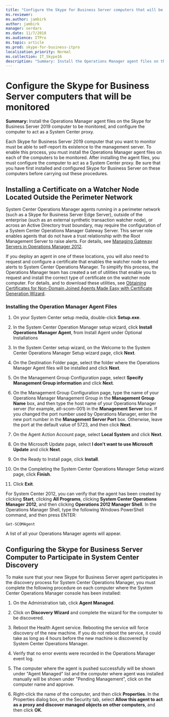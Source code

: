 ```yaml
---
title: "Configure the Skype for Business Server computers that will be monitored"
ms.reviewer: 
ms.author: jambirk
author: jambirk
manager: serdars
ms.date: 11/7/2018
ms.audience: ITPro
ms.topic: article
ms.prod: skype-for-business-itpro
localization_priority: Normal
ms.collection: IT_Skype16
description: "Summary: Install the Operations Manager agent files on the Skype for Business Server 2019 computer to be monitored, and configure the computer to act as a System Center proxy."
---
```


# Configure the Skype for Business Server computers that will be monitored

**Summary:** Install the Operations Manager agent files on the Skype for Business Server 2019 computer to be monitored, and configure the computer to act as a System Center proxy.

Each Skype for Business Server 2019 computer that you want to monitor must be able to self-report its existence to the management server. To enable this process, you must install the Operations Manager agent files on each of the computers to be monitored. After installing the agent files, you must configure the computer to act as a System Center proxy. Be sure that you have first installed and configured Skype for Business Server on these computers before carrying out these procedures.

## Installing a Certificate on a Watcher Node Located Outside the Perimeter Network
<a name="watcher_node_outside"> </a>

System Center Operations Manager agents running in a perimeter network (such as a Skype for Business Server Edge Server), outside of the enterprise (such as an external synthetic transaction watcher node), or across an Active Directory trust boundary, may require the configuration of a System Center Operations Manager Gateway Server. This server role enables agents that do not have a trust relationship with the Root Management Server to raise alerts. For details, see [Managing Gateway Servers in Operations Manager 2012](https://technet.microsoft.com/en-us/library/hh212823.aspx).

If you deploy an agent in one of these locations, you will also need to request and configure a certificate that enables the watcher node to send alerts to System Center Operations Manager. To simplify this process, the Operations Manager team has created a set of utilities that enable you to request and install the correct type of certificate on the watcher node computer. For details, and to download these utilities, see [Obtaining Certificates for Non-Domain Joined Agents Made Easy with Certificate Generation Wizard](https://go.microsoft.com/fwlink/p/?LinkID=267421&amp;amp;clcid=0x409).

### Installing the Operation Manager Agent Files

1. On your System Center setup media, double-click **Setup.exe**.

2. In the System Center Operation Manager setup wizard, click **Install Operations Manager Agent**, from Install Agent under Optional Installations

3. In the System Center setup wizard, on the Welcome to the System Center Operations Manager Setup wizard page, click **Next**.

4. On the Destination Folder page, select the folder where the Operations Manager Agent files will be installed and click **Next**.

5. On the Management Group Configuration page, select **Specify Management Group information** and click **Next**.

6. On the Management Group Configuration page, type the name of your Operations Manager Management Group in the **Management Group Name** box, and then type the host name of your Operations Manager server (for example, atl-scom-001) in the **Management Server** box. If you changed the port number used by Operations Manager, enter the new port number in the **Management Server Port** box. Otherwise, leave the port at the default value of 5723, and then click **Next**.

7. On the Agent Action Account page, select **Local System** and click **Next**.

8. On the Microsoft Update page, select **I don't want to use Microsoft Update** and click **Next**.

9. On the Ready to Install page, click **Install**.

10. On the Completing the System Center Operations Manager Setup wizard page, click **Finish**.

11. Click **Exit**.

For System Center 2012, you can verify that the agent has been created by clicking **Start**, clicking **All Programs**, clicking **System Center Operations Manager 2012**, and then clicking **Operations 2012 Manager Shell**. In the Operations Manager Shell, type the following Windows PowerShell command, and then press ENTER:
```
Get-SCOMAgent
```

A list of all your Operations Manager agents will appear.
## Configuring the Skype for Business Server Computer to Participate in System Center Discovery
<a name="watcher_node_outside"> </a>

To make sure that your new Skype for Business Server agent participates in the discovery process for System Center Operations Manager, you must complete the following procedure on each computer where the System Center Operations Manager console has been installed:

1. On the Administration tab, click **Agent Managed**.

2. Click on **Discovery Wizard** and complete the wizard for the computer to be discovered.

3. Reboot the Health Agent service. Rebooting the service will force discovery of the new machine. If you do not reboot the service, it could take as long as 4 hours before the new machine is discovered by System Center Operations Manager.

4. Verify that no error events were recorded in the Operations Manager event log.

5. The computer where the agent is pushed successfully will be shown under "Agent Managed" list and the computer where agent was installed manually will be shown under "Pending Management", click on the computer name and approve.

6. Right-click the name of the computer, and then click **Properties**. In the Properties dialog box, on the Security tab, select **Allow this agent to act as a proxy and discover managed objects on other computers**, and then click **OK**.


